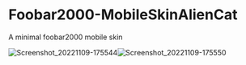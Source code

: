 # Foobar2000-MobileSkinAlienCat
A minimal foobar2000 mobile skin

![Screenshot_20221109-175544](https://user-images.githubusercontent.com/16135535/200960226-5c2dc77d-e8d6-497f-b080-be06fbfad7aa.png)![Screenshot_20221109-175550](https://user-images.githubusercontent.com/16135535/200960237-4cc002cb-ae65-4c73-842f-18048818e715.png)







